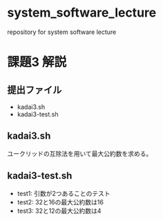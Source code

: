 # system_software_lecture
repository for system software lecture

# 課題3 解説
## 提出ファイル
- kadai3.sh
- kadai3-test.sh

## kadai3.sh
ユークリッドの互除法を用いて最大公約数を求める。

## kadai3-test.sh
- test1: 引数が2つあることのテスト
- test2: 32と16の最大公約数は16
- test3: 32と12の最大公約数は4
